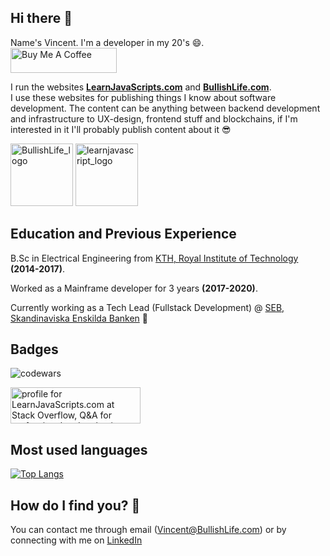 ## Hi there 👋

Name's Vincent. 
I'm a developer in my 20's 😄.  
<a href="http://buymeacoffee.com/BullishVince" target="_blank" rel="noreferrer nofollow">
      <img src="https://cdn.buymeacoffee.com/buttons/default-red.png" alt="Buy Me A Coffee" height="40" width="170" >
</a>
  
I run the websites **[LearnJavaScripts.com](https://learnjavascripts.com)** and **[BullishLife.com](https://BullishLife.com)**.  
I use these websites for publishing things I know about software development. The content can be anything between backend development and infrastructure to UX-design, frontend stuff and blockchains, if I'm interested in it I'll probably publish content about it 😎  
  
<img src="https://github.com/BullishVince/BullishVince/assets/61637268/62692259-1d95-4bbe-a07f-dad6fe88a399" alt="BullishLife_logo" width="100"/>
<img src="https://user-images.githubusercontent.com/61637268/210642098-d02c9a6e-da95-4cb7-b6d1-8ea78eb73cd2.png" alt="learnjavascript_logo" width="100"/>  
  
## Education and Previous Experience   
B.Sc in Electrical Engineering from [KTH, Royal Institute of Technology](https://www.kth.se/en) **(2014-2017)**.  
  
Worked as a Mainframe developer for 3 years **(2017-2020)**.  
   
Currently working as a Tech Lead (Fullstack Development) @ [SEB, Skandinaviska Enskilda Banken](https://sebgroup.com) 🏦  
  
 ## Badges  
![codewars](https://www.codewars.com/users/BullishVince/badges/large)  
  
 <a href="https://stackoverflow.com/users/20749510/learnjavascripts-com"><img src="https://stackoverflow.com/users/flair/20749510.png" width="208" height="58" alt="profile for LearnJavaScripts.com at Stack Overflow, Q&amp;A for professional and enthusiast programmers" title="profile for LearnJavaScripts.com at Stack Overflow, Q&amp;A for professional and enthusiast programmers"></a>  
  
## Most used languages
[![Top Langs](https://github-readme-stats.vercel.app/api/top-langs/?username=BullishVince&langs_count=8&layout=compact)](https://github.com/BullishVince)  
  
## How do I find you? 🤔  
You can contact me through email ([Vincent@BullishLife.com](mailto:Vincent@BullishLife.com)) or by connecting with me on [LinkedIn](https://se.linkedin.com/in/vincent-widerberg-340a37108)  